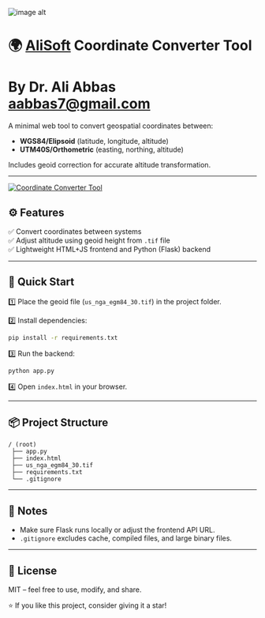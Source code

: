 ![image alt](https://github.com/aabbas77-web/AliSoft/blob/main/AliSoft128Transparent.png)
# 🌍 [AliSoft](https://hodhods.com) Coordinate Converter Tool
# By Dr. Ali Abbas aabbas7@gmail.com

A minimal web tool to convert geospatial coordinates between:
- **WGS84/Elipsoid** (latitude, longitude, altitude)
- **UTM40S/Orthometric** (easting, northing, altitude)

Includes geoid correction for accurate altitude transformation.

---
[![Coordinate Converter Tool](https://github.com/aabbas77-web/coordinate_converter/releases/download/FirstRelease/coordinates_converter_video.png)](https://www.youtube.com/shorts/7ENXtjeHhK0)

## ⚙️ Features
✅ Convert coordinates between systems  
✅ Adjust altitude using geoid height from `.tif` file  
✅ Lightweight HTML+JS frontend and Python (Flask) backend

---

## 🚀 Quick Start

1️⃣ Place the geoid file (`us_nga_egm84_30.tif`) in the project folder.

2️⃣ Install dependencies:
```bash
pip install -r requirements.txt
```

3️⃣ Run the backend:
```bash
python app.py
```

4️⃣ Open `index.html` in your browser.

---

## 📦 Project Structure
```
/ (root)
 ├── app.py
 ├── index.html
 ├── us_nga_egm84_30.tif
 ├── requirements.txt
 └── .gitignore
```

---

## 📌 Notes
- Make sure Flask runs locally or adjust the frontend API URL.
- `.gitignore` excludes cache, compiled files, and large binary files.

---

## 🧭 License
MIT – feel free to use, modify, and share.

⭐ If you like this project, consider giving it a star!
